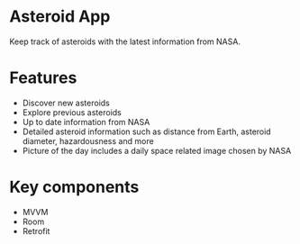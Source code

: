 # Asteroid App
Keep track of asteroids with the latest information from NASA.
# Features
- Discover new asteroids
- Explore previous asteroids
- Up to date information from NASA
- Detailed asteroid information such as distance from Earth, asteroid diameter, hazardousness and more
- Picture of the day includes a daily space related image chosen by NASA
# Key components
- MVVM
- Room
- Retrofit
